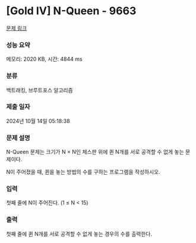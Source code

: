 # [Gold IV] N-Queen - 9663 

[문제 링크](https://www.acmicpc.net/problem/9663) 

### 성능 요약

메모리: 2020 KB, 시간: 4844 ms

### 분류

백트래킹, 브루트포스 알고리즘

### 제출 일자

2024년 10월 14일 05:18:38

### 문제 설명

<p>N-Queen 문제는 크기가 N × N인 체스판 위에 퀸 N개를 서로 공격할 수 없게 놓는 문제이다.</p>

<p>N이 주어졌을 때, 퀸을 놓는 방법의 수를 구하는 프로그램을 작성하시오.</p>

### 입력 

 <p>첫째 줄에 N이 주어진다. (1 ≤ N < 15)</p>

### 출력 

 <p>첫째 줄에 퀸 N개를 서로 공격할 수 없게 놓는 경우의 수를 출력한다.</p>

